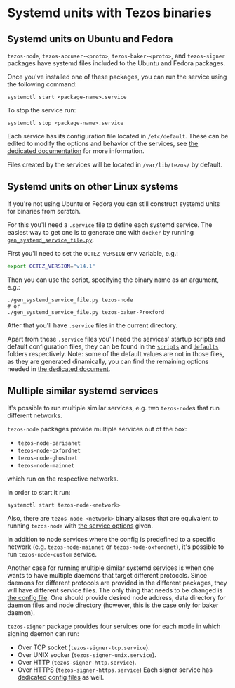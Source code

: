 <!--
   - SPDX-FileCopyrightText: 2021 Oxhead Alpha
   - SPDX-License-Identifier: LicenseRef-MIT-OA
   -->
# Systemd units with Tezos binaries

<a name="ubuntu-and-fedora"></a>
## Systemd units on Ubuntu and Fedora

`tezos-node`, `tezos-accuser-<proto>`, `tezos-baker-<proto>`,
and `tezos-signer` packages have systemd files included to the
Ubuntu and Fedora packages.

Once you've installed one of these packages, you can run the service
using the following command:
```
systemctl start <package-name>.service
```
To stop the service run:
```
systemctl stop <package-name>.service
```

Each service has its configuration file located in `/etc/default`.
These can be edited to modify the options and behavior of the services, see
[the dedicated documentation](./configuration.md) for more information.

Files created by the services will be located in `/var/lib/tezos/` by default.

<a name="generic-linux"></a>
## Systemd units on other Linux systems

If you're not using Ubuntu or Fedora you can still construct systemd units for
binaries from scratch.

For this you'll need a `.service` file to define each systemd service.
The easiest way to get one is to generate one with `docker` by running [`gen_systemd_service_file.py`](../gen_systemd_service_file.py).

First you'll need to set the `OCTEZ_VERSION` env variable, e.g.:
```sh
export OCTEZ_VERSION="v14.1"
```
Then you can use the script, specifying the binary name as an argument, e.g.:
```
./gen_systemd_service_file.py tezos-node
# or
./gen_systemd_service_file.py tezos-baker-Proxford
```
After that you'll have `.service` files in the current directory.

Apart from these `.service` files you'll need the services' startup scripts and
default configuration files, they can be found in the
[`scripts`](../docker/package/scripts) and [`defaults`](../docker/package/defaults)
folders respectively.
Note: some of the default values are not in those files, as they are generated
dinamically, you can find the remaining options needed in
[the dedicated document](./configuration.md).

## Multiple similar systemd services

It's possible to run multiple similar services, e.g. two `tezos-node`s that run different
networks.

`tezos-node` packages provide multiple services out of the box:
- `tezos-node-parisanet`
- `tezos-node-oxfordnet`
- `tezos-node-ghostnet`
- `tezos-node-mainnet`

which run on the respective networks.

In order to start it run:
```
systemctl start tezos-node-<network>
```

Also, there are `tezos-node-<network>` binary aliases that are equivalent to
running `tezos-node` with [the service options](./configuration.md) given.

In addition to node services where the config is predefined to a specific network
(e.g. `tezos-node-mainnet` or `tezos-node-oxfordnet`), it's possible to run
`tezos-node-custom` service.

Another case for running multiple similar systemd services is when one wants to have
multiple daemons that target different protocols.
Since daemons for different protocols are provided in the different packages, they will
have different service files. The only thing that needs to be changed is [the config file](./configuration.md).
One should provide desired node address, data directory for daemon files and node directory
(however, this is the case only for baker daemon).

`tezos-signer` package provides four services one for each mode in which signing daemon can run:
* Over TCP socket (`tezos-signer-tcp.service`).
* Over UNIX socker (`tezos-signer-unix.service`).
* Over HTTP (`tezos-signer-http.service`).
* Over HTTPS (`tezos-signer-https.service`)
Each signer service has [dedicated config files](./configuration.md) as well.
